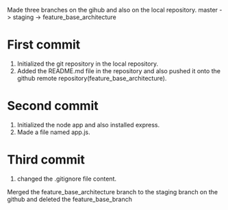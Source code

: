 Made three branches on the gihub and also on the local repository.
    master -> staging -> feature_base_architecture

# First commit
1. Initialized the git repository in the local repository.
2. Added the README.md file in the repository and also pushed it onto the github remote repository(feature_base_architecture).

# Second commit
1. Initialized the node app and also installed express.
2. Made a file named app.js.

# Third commit
1. changed the .gitignore file content.

Merged the feature_base_architecture branch to the staging branch on the github and deleted the feature_base_branch



